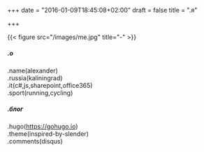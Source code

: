 +++
date = "2016-01-09T18:45:08+02:00"
draft = false
title = ".я"

+++

{{< figure src="/images/me.jpg" title="-" >}}

##### .о
.name(alexander)  
.russia(kaliningrad)    
.it(c#,js,sharepoint,office365)  
.sport(running,cycling)  
 
##### .блог  
.hugo(https://gohugo.io)  
.theme(inspired-by-slender)  
.comments(disqus)